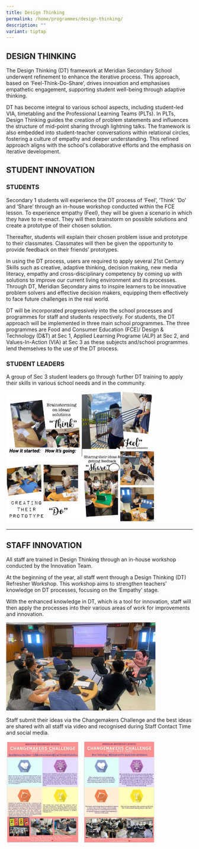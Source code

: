 ```yaml
---
title: Design Thinking
permalink: /home/programmes/design-thinking/
description: ""
variant: tiptap
---
```

<h2>DESIGN THINKING</h2>
<p>The Design Thinking (DT) framework at Meridian Secondary School underwent
refinement to enhance the iterative process. This approach, based on ‘Feel-Think-Do-Share’,
drives innovation and emphasises empathetic engagement, supporting student
well-being through adaptive thinking.</p>
<p></p>
<p>DT has become integral to various school aspects, including student-led
VIA, timetabling and the Professional Learning Teams (PLTs). In PLTs, Design
Thinking guides the creation of problem statements and influences the structure
of mid-point sharing through lightning talks. The framework is also embedded
into student-teacher conversations within relational circles, fostering
a culture of empathy and deeper understanding. This refined approach aligns
with the school's collaborative efforts and the emphasis on iterative development.</p>
<h2>STUDENT INNOVATION</h2>
<h3>STUDENTS</h3>
<p>Secondary 1 students will experience the DT process of ‘Feel’, ‘Think’
‘Do’ and ‘Share’ through an in-house workshop conducted within the FCE
lesson. To experience empathy (Feel), they will be given a scenario in
which they have to re-enact. They will then brainstorm on possible solutions
and create a prototype of their chosen solution.</p>
<p>Thereafter, students will explain their chosen problem issue and prototype
to their classmates. Classmates will then be given the opportunity to provide
feedback on their friends’ prototypes.</p>
<p>In using the DT process, users are required to apply several 21st Century
Skills such as creative, adaptive thinking, decision making, new media
literacy, empathy and cross-disciplinary competency by coming up with solutions
to improve our current living environment and its processes. Through DT,
Meridian Secondary aims to inspire learners to be innovative problem solvers
and effective decision makers, equipping them effectively to face future
challenges in the real world.</p>
<p>DT will be incorporated progressively into the school processes and programmes
for staff and students respectively. For students, the DT approach will
be implemented in three main school programmes. The three programmes are
Food and Consumer Education (FCE)/ Design &amp; Technology (D&amp;T) at
Sec 1, Applied Learning Programe (ALP) at Sec 2, and Values-In-Action (VIA)
at Sec 3 as these subjects and/school programmes lend themselves to the
use of the DT process.</p>
<h3>STUDENT LEADERS</h3>
<p>A group of Sec 3 student leaders go through further DT training to apply
their skills in various school needs and in the community.</p>
<div class="isomer-image-wrapper">
<img style="width:80%" height="auto" width="100%" src="/images/Programmes/Design%20Thinking/Design-thinking02.jpg">
</div>
<hr>
<h2>STAFF INNOVATION</h2>
<p>All staff are trained in Design Thinking through an in-house workshop
conducted by the Innovation Team.</p>
<p>At the beginning of the year, all staff went through a Design Thinking
(DT) Refresher Workshop. This workshop aims to strengthen teachers’ knowledge
on DT processes, focusing on the ‘Empathy’ stage.</p>
<p>With the enhanced knowledge in DT, which is a tool for innovation, staff
will then apply the processes into their various areas of work for improvements
and innovation.</p>
<div class="isomer-image-wrapper">
<img style="width:80%" height="auto" width="100%" src="/images/Programmes/Design%20Thinking/Design-thinking03.jpg">
</div>
<p>Staff submit their ideas via the Changemakers Challenge and the best ideas
are shared with all staff via video and recognised during Staff Contact
Time and social media.</p>
<div class="isomer-image-wrapper">
<img style="width:80%" height="auto" width="100%" src="/images/Programmes/Design%20Thinking/Design-thinking04.jpg">
</div>
<p></p>